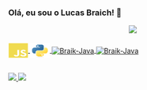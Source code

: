 ### Olá, eu sou o Lucas Braich! 👋
<div align="center">
  <a href="https://github.com/braiklu">
  <img height="180em" src="https://github-readme-stats.vercel.app/api?username=braiklu&show_icons=true&theme=dark&include_all_commits=true&count_private=true"/>
</div>

<div style="display: inline_block"><br>
  <img align="center" alt="Braik-Js" height="30" width="40" src="https://raw.githubusercontent.com/devicons/devicon/master/icons/javascript/javascript-plain.svg">
  <img align="center" alt="Braik-Python" height="30" width="40" src="https://raw.githubusercontent.com/devicons/devicon/master/icons/python/python-original.svg">
  <img align="center" alt="Braik-Java" height="30" width="40" src="https://cdn.jsdelivr.net/gh/devicons/devicon/icons/java/java-plain-wordmark.svg">
  <img align="center" alt="Braik-Java" height="30" width="40" src="https://cdn.jsdelivr.net/gh/devicons/devicon/icons/azure/azure-original.svg">
</div>

##


<div>
  <a href = "mailto:lucasbraich@gmail.com"><img src="https://img.shields.io/badge/Gmail-D14836?style=for-the-badge&logo=gmail&logoColor=white" target="_blank">
  </a>
  <a href="https://www.linkedin.com/in/lucas-braich-ferreira" target="_blank"><img src="https://img.shields.io/badge/LinkedIn-0077B5?style=for-the-badge&logo=linkedin&logoColor=white" target="_blank">
  </a> 
 </div>
